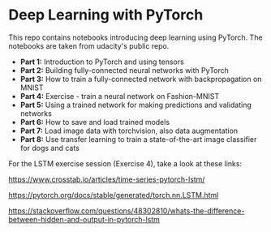# Deep Learning with PyTorch

This repo contains notebooks introducing deep learning using PyTorch. The notebooks are taken from udacity's public repo.

* **Part 1:** Introduction to PyTorch and using tensors
* **Part 2:** Building fully-connected neural networks with PyTorch
* **Part 3:** How to train a fully-connected network with backpropagation on MNIST
* **Part 4:** Exercise - train a neural network on Fashion-MNIST
* **Part 5:** Using a trained network for making predictions and validating networks
* **Part 6:** How to save and load trained models
* **Part 7:** Load image data with torchvision, also data augmentation
* **Part 8:** Use transfer learning to train a state-of-the-art image classifier for dogs and cats


For the LSTM exercise session (Exercise 4), take a look at these links:

https://www.crosstab.io/articles/time-series-pytorch-lstm/

https://pytorch.org/docs/stable/generated/torch.nn.LSTM.html

https://stackoverflow.com/questions/48302810/whats-the-difference-between-hidden-and-output-in-pytorch-lstm
